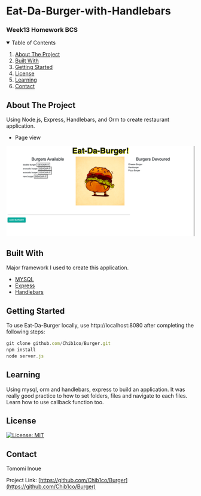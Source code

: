 # Eat-Da-Burger-with-Handlebars
<h3>Week13 Homework BCS</h3>


<!-- TABLE OF CONTENTS -->
<details open="open">
  <summary>Table of Contents</summary>
  <ol>
    <li>
      <a href="#about-the-project">About The Project</a>
    </li>
      <li><a href="#built-with">Built With</a></li>
       <li><a href="#getting-started">Getting Started</a></li>
    <li><a href="#license">License</a></li>
    <li><a href="#Learning">Learning</a></li>
    <li><a href="#contact">Contact</a></li>
  </ol>
</details>



<!-- ABOUT THE PROJECT -->
## About The Project
Using Node.js, Express, Handlebars, and Orm to create restaurant application.

* Page view

![Page view](./public/assets/img/demoPage.png)



## Built With

Major framework I used to create this application.

* [MYSQL](https://www.npmjs.com/package/mysql)
* [Express](https://expressjs.com/)
* [Handlebars](https://www.npmjs.com/package/handlebars)

## Getting Started

To use Eat-Da-Burger locally, use http://localhost:8080 after completing the following steps:

```js
git clone github.com/Chib1co/Burger.git
npm install
node server.js
```

## Learning

Using mysql, orm and handlebars, express to build an application. It was really good practice to how to set folders, files and navigate to each files. Learn how to use callback function too.

<!-- LICENSE -->
## License


[![License: MIT](https://img.shields.io/badge/License-MIT-yellow.svg)](https://opensource.org/licenses/MIT)



<!-- CONTACT -->
## Contact

Tomomi Inoue 
</br>

Project Link: [https://github.com/Chib1co/Burger](https://github.com/Chib1co/Burger)



